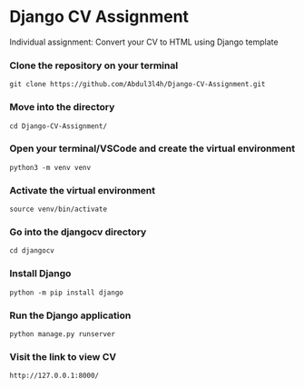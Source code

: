 # Django CV Assignment
Individual assignment: Convert your CV to HTML using Django template

### Clone the repository on your terminal
 `git clone https://github.com/Abdul3l4h/Django-CV-Assignment.git` 
 
### Move into the directory
`cd Django-CV-Assignment/`

 
### Open your terminal/VSCode and create the virtual environment
`python3 -m venv venv`

### Activate the virtual environment 
`source venv/bin/activate`

### Go into the djangocv directory 
`cd djangocv`

### Install Django
`python -m pip install django`

### Run the Django application
`python manage.py runserver`

### Visit the link to view CV
`http://127.0.0.1:8000/`
